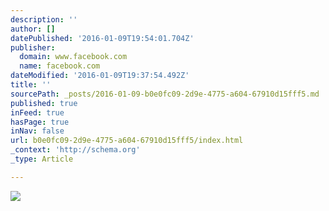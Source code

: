 ```yaml
---
description: ''
author: []
datePublished: '2016-01-09T19:54:01.704Z'
publisher:
  domain: www.facebook.com
  name: facebook.com
dateModified: '2016-01-09T19:37:54.492Z'
title: ''
sourcePath: _posts/2016-01-09-b0e0fc09-2d9e-4775-a604-67910d15fff5.md
published: true
inFeed: true
hasPage: true
inNav: false
url: b0e0fc09-2d9e-4775-a604-67910d15fff5/index.html
_context: 'http://schema.org'
_type: Article

---
```

![](https://scontent-iad3-1.xx.fbcdn.net/hphotos-xft1/v/t1.0-9/12006157_973125992708691_7207998730889826407_n.jpg?oh=87024451a3d5e0639c67b9983a54598e&oe=57120F06)